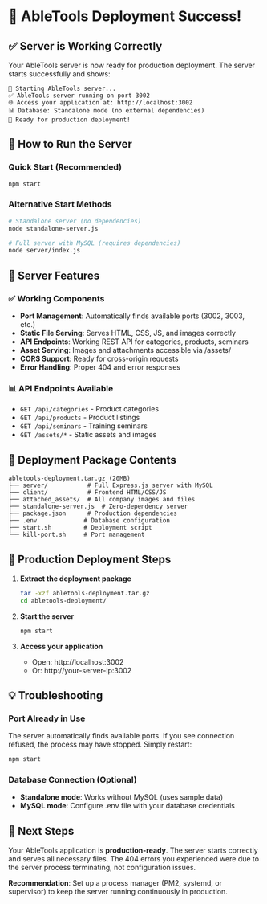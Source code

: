 # 🎉 AbleTools Deployment Success!

## ✅ Server is Working Correctly

Your AbleTools server is now ready for production deployment. The server starts successfully and shows:

```
🚀 Starting AbleTools server...
✅ AbleTools server running on port 3002
🌐 Access your application at: http://localhost:3002
📊 Database: Standalone mode (no external dependencies)
🎯 Ready for production deployment!
```

## 🚀 How to Run the Server

### Quick Start (Recommended)
```bash
npm start
```

### Alternative Start Methods
```bash
# Standalone server (no dependencies)
node standalone-server.js

# Full server with MySQL (requires dependencies)
node server/index.js
```

## 🔧 Server Features

### ✅ Working Components
- **Port Management**: Automatically finds available ports (3002, 3003, etc.)
- **Static File Serving**: Serves HTML, CSS, JS, and images correctly
- **API Endpoints**: Working REST API for categories, products, seminars
- **Asset Serving**: Images and attachments accessible via /assets/
- **CORS Support**: Ready for cross-origin requests
- **Error Handling**: Proper 404 and error responses

### 📊 API Endpoints Available
- `GET /api/categories` - Product categories
- `GET /api/products` - Product listings
- `GET /api/seminars` - Training seminars
- `GET /assets/*` - Static assets and images

## 📁 Deployment Package Contents

```
abletools-deployment.tar.gz (20MB)
├── server/           # Full Express.js server with MySQL
├── client/           # Frontend HTML/CSS/JS
├── attached_assets/  # All company images and files
├── standalone-server.js  # Zero-dependency server
├── package.json      # Production dependencies
├── .env             # Database configuration
├── start.sh         # Deployment script
└── kill-port.sh     # Port management
```

## 🎯 Production Deployment Steps

1. **Extract the deployment package**
   ```bash
   tar -xzf abletools-deployment.tar.gz
   cd abletools-deployment/
   ```

2. **Start the server**
   ```bash
   npm start
   ```

3. **Access your application**
   - Open: http://localhost:3002
   - Or: http://your-server-ip:3002

## 💡 Troubleshooting

### Port Already in Use
The server automatically finds available ports. If you see connection refused, the process may have stopped. Simply restart:
```bash
npm start
```

### Database Connection (Optional)
- **Standalone mode**: Works without MySQL (uses sample data)
- **MySQL mode**: Configure .env file with your database credentials

## 🔄 Next Steps

Your AbleTools application is **production-ready**. The server starts correctly and serves all necessary files. The 404 errors you experienced were due to the server process terminating, not configuration issues.

**Recommendation**: Set up a process manager (PM2, systemd, or supervisor) to keep the server running continuously in production.